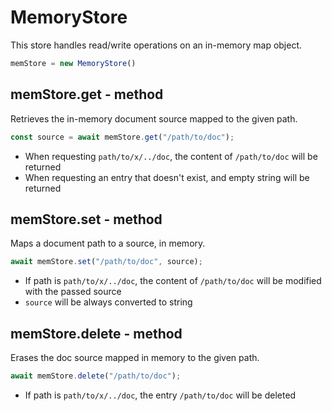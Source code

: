 MemoryStore
============================================================================
This store handles read/write operations on an in-memory map object.
```js
memStore = new MemoryStore()
```
  
memStore.get - method
----------------------------------------------------------------------------
Retrieves the in-memory document source mapped to the given path.
```js
const source = await memStore.get("/path/to/doc");
```

- When requesting `path/to/x/../doc`, the content of `/path/to/doc` will
  be returned
- When requesting an entry that doesn't exist, and empty string will be returned
  
memStore.set - method
----------------------------------------------------------------------------
Maps a document path to a source, in memory.
```js
await memStore.set("/path/to/doc", source);
```

- If path is `path/to/x/../doc`, the content of `/path/to/doc` will
  be modified with the passed source
- `source` will be always converted to string
  
memStore.delete - method
----------------------------------------------------------------------------
Erases the doc source mapped in memory to the given path.
```js
await memStore.delete("/path/to/doc");
```

- If path is `path/to/x/../doc`, the entry `/path/to/doc` will be deleted
  


